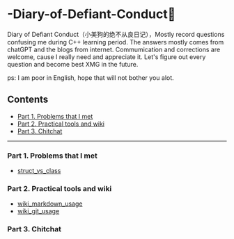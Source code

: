 # -Diary-of-Defiant-Conduct🐶
 Diary of Defiant Conduct（小美狗的绝不从良日记），Mostly record questions confusing me during C++ learning period. The answers mostly comes from chatGPT and the blogs from internet. Commumication and corrections are welcome, cause I really need and appreciate it. Let's figure out every question and become best XMG in the future. 

 ps: I am poor in English, hope that will not bother you alot.

## Contents

- [Part 1. Problems that I met](#part-1-problems-that-i-met)
- [Part 2. Practical tools and wiki](#part-2-practical-tools-and-wiki)
- [Part 3. Chitchat](#part-3-chitchat)

---
















### Part 1. Problems that I met
- [struct_vs_class](notes/question/struct_vs_class.md)
### Part 2. Practical tools and wiki
- [wiki_markdown_usage](notes/practical/wiki_markdown_usage.md)
- [wiki_git_usage](notes/practical/wiki_git_usage.md)
### Part 3. Chitchat